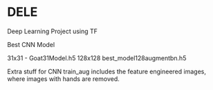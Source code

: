 # DELE
 Deep Learning Project using TF


Best CNN Model

31x31 - Goat31Model.h5
128x128 best_model128augmentbn.h5


Extra stuff for CNN
train_aug includes the feature engineered images, where images with hands are removed.